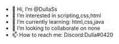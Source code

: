 - 👋 Hi, I’m @DullaSs
- 👀 I’m interested in scripting,css,html
- 🌱 I’m currently learning: html,css,java
- 💞️ I’m looking to collaborate on none
- 📫 How to reach me: Discord:Dulla#0420

<!---
DullaSs/DullaSs is a ✨ special ✨ repository because its `README.md` (this file) appears on your GitHub profile.
You can click the Preview link to take a look at your changes.
--->
